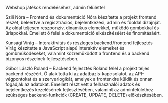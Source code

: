 Webshop játékok rendeléséhez, admin felülettel

Szili Nóra – Frontend és dokumentáció Nóra készítette a projekt frontend részét, beleértve a regisztrációs, bejelentkezési, admin és főoldal dizájnját. Az oldal teljesen reszponzív, dinamikus elemekkel, működő gombokkal és űrlapokkal. Emellett ő felel a dokumentáció elkészítéséért és finomításáért.

Kunsági Virág – Interaktivitás és részleges backend/frontend fejlesztés Virág készítette a JavaScript alapú interaktív elemeket és gombműködéseket, valamint közreműködött a frontend és a backend bizonyos részeinek fejlesztésében.

Gábor László Roland – Backend fejlesztés Roland felel a projekt teljes backend részéért. Ő alakította ki az adatbázis-kapcsolatot, az API-végpontokat és a szerverlogikát, amelyek a frontendre küldik és onnan fogadják az adatokat. Emellett részt vett a felhasználói adatok és bejelentkezés kezelésének fejlesztésében, valamint az adminfelülethez szükséges backend-funkciók (CREATE, UPDATE, DELETE) előkészítésében.

